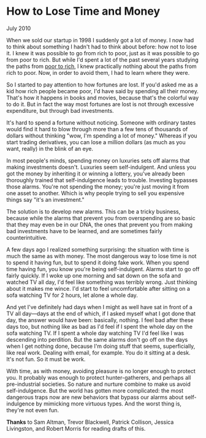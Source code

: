 # How to Lose Time and Money

July 2010  
  
When we sold our startup in 1998 I suddenly got a lot of money. I
now had to think about something I hadn't had to think about before:
how not to lose it. I knew it was possible to go from rich to
poor, just as it was possible to go from poor to rich. But while
I'd spent a lot of the past several years studying the paths from
[poor to rich](wealth.html), 
I knew practically nothing about the paths from rich
to poor. Now, in order to avoid them, I had to learn where they
were.  
  
So I started to pay attention to how fortunes are lost. If you'd
asked me as a kid how rich people became poor, I'd have said by
spending all their money. That's how it happens in books and movies,
because that's the colorful way to do it. But in fact the way most
fortunes are lost is not through excessive expenditure, but through
bad investments.  
  
It's hard to spend a fortune without noticing. Someone with ordinary
tastes would find it hard to blow through more than a few tens of
thousands of dollars without thinking "wow, I'm spending a lot of
money." Whereas if you start trading derivatives, you can lose a
million dollars (as much as you want, really) in the blink of an
eye.  
  
In most people's minds, spending money on luxuries sets off alarms
that making investments doesn't. Luxuries seem self-indulgent.
And unless you got the money by inheriting it or winning a lottery,
you've already been thoroughly trained that self-indulgence leads
to trouble. Investing bypasses those alarms. You're not spending
the money; you're just moving it from one asset to another. Which
is why people trying to sell you expensive things say "it's an
investment."  
  
The solution is to develop new alarms. This can be a tricky business,
because while the alarms that prevent you from overspending are so
basic that they may even be in our DNA, the ones that prevent you
from making bad investments have to be learned, and are sometimes
fairly counterintuitive.  
  
A few days ago I realized something surprising: the situation with
time is much the same as with money. The most dangerous way to
lose time is not to spend it having fun, but to spend it doing fake
work. When you spend time having fun, you know you're being
self-indulgent. Alarms start to go off fairly quickly. If I woke
up one morning and sat down on the sofa and watched TV all day, I'd
feel like something was terribly wrong. Just thinking about it
makes me wince. I'd start to feel uncomfortable after sitting on
a sofa watching TV for 2 hours, let alone a whole day.  
  
And yet I've definitely had days when I might as well have sat in
front of a TV all day—days at the end of which, if I asked myself
what I got done that day, the answer would have been: basically,
nothing. I feel bad after these days too, but nothing like as bad
as I'd feel if I spent the whole day on the sofa watching TV. If
I spent a whole day watching TV I'd feel like I was descending into
perdition. But the same alarms don't go off on the days when I get
nothing done, because I'm doing stuff that seems, superficially,
like real work. Dealing with email, for example. You do it sitting
at a desk. It's not fun. So it must be work.  
  
With time, as with money, avoiding pleasure is no longer enough to
protect you. It probably was enough to protect hunter-gatherers,
and perhaps all pre-industrial societies. So nature and nurture
combine to make us avoid self-indulgence. But the world has gotten
more complicated: the most dangerous traps now are new behaviors
that bypass our alarms about self-indulgence by mimicking more
virtuous types. And the worst thing is, they're not even fun.  
  
  
  
  
  

**Thanks** to Sam Altman, Trevor Blackwell, Patrick Collison, Jessica
Livingston, and Robert Morris for reading drafts of this.  
  
